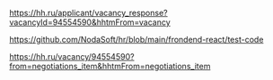 https://hh.ru/applicant/vacancy_response?vacancyId=94554590&hhtmFrom=vacancy

https://github.com/NodaSoft/hr/blob/main/frondend-react/test-code

https://hh.ru/vacancy/94554590?from=negotiations_item&hhtmFrom=negotiations_item
